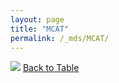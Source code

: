 ```yaml
---
layout: page
title: "MCAT"
permalink: /_mds/MCAT/
---
```


![](../../alns_9.28.22/aln_5HSAA064155_0.992.png?raw=true
)
[Back to Table](../../display)
